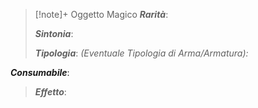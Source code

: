 >[!note]+ Oggetto Magico
> ***Rarità***: 
> 
> ***Sintonia***: 
> 
> ***Tipologia***: 
>  *(Eventuale Tipologia di Arma/Armatura):*
>
***Consumabile***: 
> 
> ***Effetto***: 
